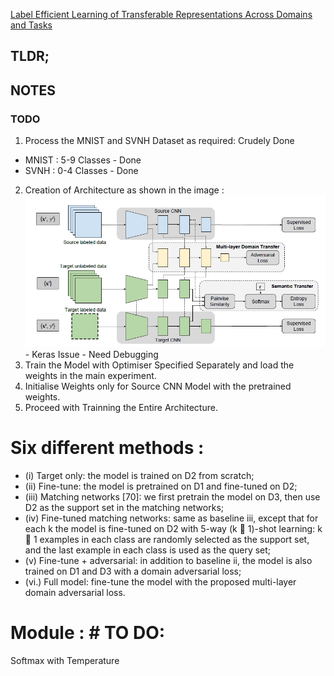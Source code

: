 [Label Efficient Learning of Transferable Representations Across Domains and Tasks](6621-label-efficient-learning-of-transferable-representations-acrosss-domains-and-tasks.pdf)


## TLDR;


## NOTES

### TODO
1. Process the MNIST and SVNH Dataset as required: Crudely Done
  * MNIST : 5-9 Classes - Done
  * SVNH : 0-4 Classes - Done
2. Creation of Architecture as shown in the image : ![Architecture](./Architecture.PNG) - Keras Issue - Need Debugging
3. Train the Model with Optimiser Specified Separately and load the weights in the main experiment.
4. Initialise Weights only for Source CNN Model with the pretrained weights.
5. Proceed with Trainning the Entire Architecture.



# Six different methods : 
* (i) Target only: the model is trained on D2 from scratch; 
* (ii) Fine-tune: the model is pretrained on D1 and fine-tuned on D2;
* (iii) Matching networks [70]: we first pretrain the model on D3, then use D2 as the support set in the matching networks; 
* (iv) Fine-tuned matching networks: same as baseline iii, except that for each k the model is fine-tuned on D2 with 5-way (k 􀀀 1)-shot learning: k 􀀀 1 examples in each class are randomly selected as the support set, and the last example in each class is used as the query set; 
* (v) Fine-tune + adversarial: in addition to baseline ii, the model is also trained on D1 and D3 with a domain adversarial loss; 
* (vi.) Full model: fine-tune the model with the proposed multi-layer domain adversarial loss.




# Module : # TO DO:
Softmax with Temperature
